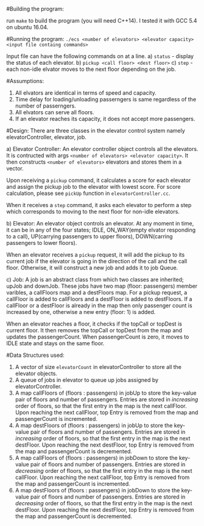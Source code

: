 #Building the program:

run ``make`` to build the program (you will need C++14). I tested it with GCC 5.4 on ubuntu 16.04.

#Running the program: 
``./ecs <number of elevators> <elevator capacity> <input file containg commands>``

Input file can have the following commands on at a line.
a) ``status`` - display the status of each elevator.
b) ``pickup <call floor> <dest floor>`` 
c) ``step`` - each non-idle elvator moves to the next floor depending on the job.

#Assumptions:
1. All elvators are identical in terms of speed and capacity.
2. Time delay for loading/unloading passerngers is same regardless of the number of passerngers.
3. All elvators can serve all floors.
4. If an elevator reaches its capacity, it does not accept more passengers.

#Design:
There are three classes in the elevator control system namely elevatorController, elevator, job.

a) Elevator Controller:
An elevator controller object controls all the elevators. It is contructed with args ``<number of elevators> <elevator capacity>``. It then constructs ``<number of elevators>`` elevators and stores them in a vector.

Upon receiving a ``pickup`` command, it calculates a score for each elevator and assign the pickup job to the elevator with lowest score. For score calculation, please see ``pickUp`` function in ``elevatorController.cc``.

When it receives a ``step`` command, it asks each elevator to perform a step which corresponds to moving to the next floor for non-idle elevators.


b) Elevator:
An elevator object controls an elevator. At any moment in time, it can be in any of the four states; IDLE, ON_WAY(empty elvator responding to a call), UP(carrying passengers to upper floors), DOWN(carring passengers to lower floors).

When an elevator receives a ``pickup`` request, it will add the pickup to its current job if the elevator is going in the direction of the call and the call floor. Otherwise, it will construct a new job and adds it to job Queue.

c) Job:
A job is an abstract class from which two classes are inherited; upJob and downJob. These jobs have two map (floor: passengers) member varibles, a callFloors map and a destFloors map. For a pickup request, a callFloor is added to callFloors and a destFloor is added to destFloors. If a callFloor or a destFloor is already in the map then only passenger count is increased by one, otherwise a new entry (floor: 1) is added. 

When an elevator reaches a floor, it checks if the topCall or topDest is current floor. It then removes the topCall or topDest from the map and updates the passengerCount. When passengerCount is zero, it moves to IDLE state and stays on the same floor.

#Data Structures used:
1. A vector of size ``elevatorCount`` in elevatorController to store all the elevator objects.
2. A queue of jobs in elevator to queue up jobs assigned by elevatorController.
3. A map callFloors of (floors : passengers) in jobUp to store the key-value pair of floors and number of passengers. Entries are stored in _increasing_ order of floors, so that the first entry in the map is the next callFloor. Upon reaching the next callFloor, top Entry is removed from the map and passengerCount is incremented.
4. A map destFloors of (floors : passengers) in jobUp to store the key-value pair of floors and number of passengers. Entries are stored in _increasing_ order of floors, so that the first entry in the map is the next destFloor. Upon reaching the next destFloor, top Entry is removed from the map and passengerCount is decremented.
5. A map callFloors of (floors : passengers) in jobDown to store the key-value pair of floors and number of passengers. Entries are stored in _decreasing_ order of floors, so that the first entry in the map is the next callFloor. Upon reaching the next callFloor, top Entry is removed from the map and passengerCount is incremented.
6. A map destFloors of (floors : passengers) in jobDown to store the key-value pair of floors and number of passengers. Entries are stored in _decreasing_ order of floors, so that the first entry in the map is the next destFloor. Upon reaching the next destFloor, top Entry is removed from the map and passengerCount is decremented.
